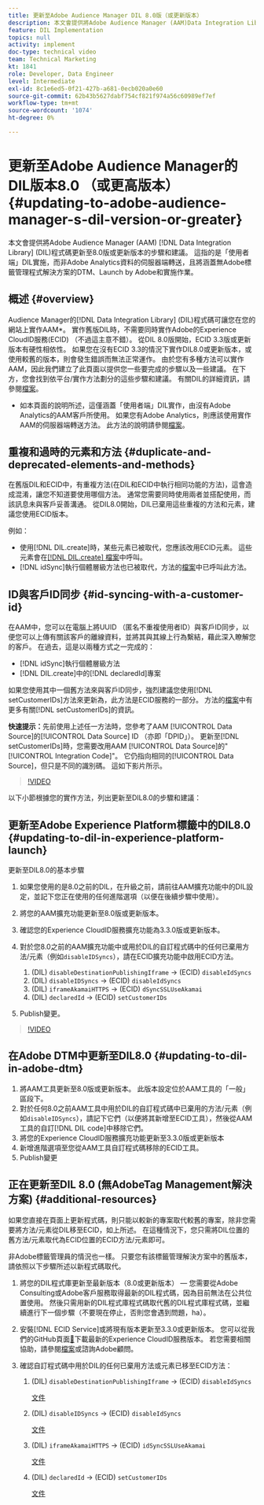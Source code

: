 ```yaml
---
title: 更新至Adobe Audience Manager DIL 8.0版（或更新版本）
description: 本文會提供將Adobe Audience Manager (AAM)Data Integration Library(DIL)程式碼更新至8.0版或更新版本的步驟和建議。 這指的是「使用者端」DIL實施，而非Adobe Analytics資料的伺服器端轉送，且將涵蓋無Adobe標籤管理程式解決方案的DTM、Launch by Adobe和實施作業。
feature: DIL Implementation
topics: null
activity: implement
doc-type: technical video
team: Technical Marketing
kt: 1841
role: Developer, Data Engineer
level: Intermediate
exl-id: 8c1e6ed5-0f21-427b-a681-0ecb020a0e60
source-git-commit: 62b43b5627dabf754cf821f974a56c60989ef7ef
workflow-type: tm+mt
source-wordcount: '1074'
ht-degree: 0%

---
```


# 更新至Adobe Audience Manager的DIL版本8.0 （或更高版本） {#updating-to-adobe-audience-manager-s-dil-version-or-greater}

本文會提供將Adobe Audience Manager (AAM) [!DNL Data Integration Library] (DIL)程式碼更新至8.0版或更新版本的步驟和建議。 這指的是「使用者端」DIL實施，而非Adobe Analytics資料的伺服器端轉送，且將涵蓋無Adobe標籤管理程式解決方案的DTM、Launch by Adobe和實施作業。

## 概述 {#overview}

Audience Manager的[!DNL Data Integration Library] (DIL)程式碼可讓您在您的網站上實作AAM*。 實作舊版DIL時，不需要同時實作Adobe的Experience CloudID服務(ECID) （不過這主意不錯）。 從DIL 8.0版開始，ECID 3.3版或更新版本有硬性相依性。 如果您在沒有ECID 3.3的情況下實作DIL8.0或更新版本，或使用較舊的版本，則會發生錯誤而無法正常運作。 由於您有多種方法可以實作AAM，因此我們建立了此頁面以提供您一些要完成的步驟以及一些建議。 在下方，您會找到依平台/實作方法劃分的這些步驟和建議。 有關DIL的詳細資訊，請參閱[檔案](https://experienceleague.adobe.com/docs/audience-manager/user-guide/dil-api/dil-overview.html?lang=zh-Hant)。

* 如本頁面的說明所述，這僅涵蓋「使用者端」DIL實作，由沒有Adobe Analytics的AAM客戶所使用。 如果您有Adobe Analytics，則應該使用實作AAM的伺服器端轉送方法。 此方法的說明請參閱[檔案](https://experienceleague.adobe.com/docs/analytics/admin/admin-tools/server-side-forwarding/ssf.html?lang=zh-Hant)。

## 重複和過時的元素和方法 {#duplicate-and-deprecated-elements-and-methods}

在舊版DIL和ECID中，有重複方法(在DIL和ECID中執行相同功能的方法)，這會造成混淆，讓您不知道要使用哪個方法。 通常您需要同時使用兩者並搭配使用，而該訊息未與客戶妥善溝通。 從DIL8.0開始，DIL已棄用這些重複的方法和元素，建議您使用ECID版本。

例如：

* 使用[!DNL DIL.create]時，某些元素已被取代，您應該改用ECID元素。 這些元素會在[[!DNL DIL.create] 檔案](https://experienceleague.adobe.com/docs/audience-manager/user-guide/dil-api/class-level-dil-methods/dil-create.html?lang=zh-Hant)中呼叫。
* [!DNL idSync]執行個體層級方法也已被取代，方法的[檔案](https://experienceleague.adobe.com/docs/audience-manager/user-guide/dil-api/dil-instance-methods.html?lang=zh-Hant)中已呼叫此方法。

## ID與客戶ID同步 {#id-syncing-with-a-customer-id}

在AAM中，您可以在電腦上將UUID （匿名不重複使用者ID）與客戶ID同步，以便您可以上傳有關該客戶的離線資料，並將其與其線上行為繫結，藉此深入瞭解您的客戶。 在過去，這是以兩種方式之一完成的：

* [!DNL idSync]執行個體層級方法
* [!DNL DIL.create]中的[!DNL declaredId]專案

如果您使用其中一個舊方法來與客戶ID同步，強烈建議您使用[!DNL setCustomerIDs]方法來更新為，此方法是ECID服務的一部分。 方法的[檔案](https://experienceleague.adobe.com/docs/id-service/using/id-service-api/methods/setcustomerids.html?lang=zh-Hant)中有更多有關[!DNL setCustomerIDs]的資訊。

**快速提示：**&#x200B;先前使用上述任一方法時，您參考了AAM [!UICONTROL Data Source]的[!UICONTROL Data Source] ID （亦即「DPID」）。 更新至[!DNL setCustomerIDs]時，您需要改用AAM [!UICONTROL Data Source]的&quot;[!UICONTROL Integration Code]&quot;。 它仍指向相同的[!UICONTROL Data Source]，但只是不同的識別碼。 這如下影片所示。

>[!VIDEO](https://video.tv.adobe.com/v/23873/?quality=12)

以下小節根據您的實作方法，列出更新至DIL8.0的步驟和建議：

## 更新至Adobe Experience Platform標籤中的DIL8.0 {#updating-to-dil-in-experience-platform-launch}

更新至DIL8.0的基本步驟

1. 如果您使用的是8.0之前的DIL，在升級之前，請前往AAM擴充功能中的DIL設定，並記下您正在使用的任何進階選項（以便在後續步驟中使用）。
1. 將您的AAM擴充功能更新至8.0版或更新版本。
1. 確認您的Experience CloudID服務擴充功能為3.3.0版或更新版本。
1. 對於您8.0之前的AAM擴充功能中或用於DIL的自訂程式碼中的任何已棄用方法/元素（例如`disableIDSyncs`），請在ECID擴充功能中啟用ECID方法。

   1. (DIL) `disableDestinationPublishingIframe` -> (ECID) `disableIdSyncs`
   1. (DIL) `disableIDSyncs` -> (ECID) `disableIdSyncs`
   1. (DIL) `iframeAkamaiHTTPS` -> (ECID) `dSyncSSLUseAkamai`
   1. (DIL) `declaredId` -> (ECID) `setCustomerIDs`

1. Publish變更。

>[!VIDEO](https://video.tv.adobe.com/v/23874/?quality=12)

## 在Adobe DTM中更新至DIL8.0 {#updating-to-dil-in-adobe-dtm}

1. 將AAM工具更新至8.0版或更新版本。 此版本設定位於AAM工具的「一般」區段下。
1. 對於任何8.0之前AAM工具中用於DIL的自訂程式碼中已棄用的方法/元素（例如`disableIDSyncs`），請記下它們（以便將其新增至ECID工具），然後從AAM工具的自訂[!DNL DIL code]中移除它們。
1. 將您的Experience CloudID服務擴充功能更新至3.3.0版或更新版本
1. 新增進階選項至您從AAM工具自訂程式碼移除的ECID工具。
1. Publish變更

## 正在更新至DIL 8.0 (無AdobeTag Management解決方案) {#additional-resources}

如果您直接在頁面上更新程式碼，則只能以較新的專案取代較舊的專案，除非您需要將方法/元素從DIL移至ECID，如上所述。 在這種情況下，您只需將DIL位置的舊方法/元素取代為ECID位置的ECID方法/元素即可。

非Adobe標籤管理員的情況也一樣。 只要您有該標籤管理解決方案中的舊版本，請依照以下步驟所述以新程式碼取代。

1. 將您的DIL程式庫更新至最新版本（8.0或更新版本） — 您需要從Adobe Consulting或Adobe客戶服務取得最新的DIL程式碼，因為目前無法在公共位置使用。 然後只需用新的DIL程式庫程式碼取代舊的DIL程式庫程式碼，並繼續進行下一個步驟（不要現在停止，否則您會遇到問題，ha）。
1. 安裝[!DNL ECID Service]或將現有版本更新至3.3.0或更新版本。 您可以從我們的GitHub頁面[&#128279;](https://github.com/Adobe-Marketing-Cloud/id-service/releases)下載最新的Experience CloudID服務版本。 若您需要相關協助，請參閱[檔案](https://experienceleague.adobe.com/docs/id-service/using/home.html?lang=zh-Hant)或諮詢Adobe顧問。

1. 確認自訂程式碼中用於DIL的任何已棄用方法或元素已移至ECID方法：

   1. (DIL) `disableDestinationPublishingIframe` -> (ECID) `disableIdSyncs`

      [文件](https://experienceleague.adobe.com/docs/id-service/using/id-service-api/configurations/disableidsync.html?lang=zh-Hant)

   1. (DIL) `disableIDSyncs` -> (ECID) `disableIdSyncs`

      [文件](https://experienceleague.adobe.com/docs/id-service/using/id-service-api/configurations/disableidsync.html?lang=zh-Hant)

   1. (DIL) `iframeAkamaiHTTPS` -> (ECID) `idSyncSSLUseAkamai`

      [文件](https://experienceleague.adobe.com/docs/audience-manager/user-guide/dil-api/class-level-dil-methods/dil-create.html?lang=zh-Hant)

   1. (DIL) `declaredId` -> (ECID) `setCustomerIDs`

      [文件](https://experienceleague.adobe.com/docs/id-service/using/id-service-api/methods/setcustomerids.html?lang=zh-Hant)
